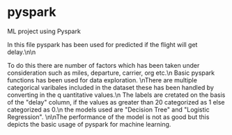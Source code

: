 # pyspark
ML project using Pyspark

In this file pyspark has been used for predicted if the flight will get delay.\n\n

To do this there are number of factors which has been taken under consideration such as miles, departure, carrier, org etc.\n Basic pyspark functions 
has been used for data exploration. \nThere are multiple categorical varibales included in the dataset these has been handled by converting in the q
uantitative values.\n The labels are cretated on the basis of the "delay" column, if the values as greater than 20 categorized as 1 else categorized as 0.\n
the models used are "Decision Tree" and "Logistic Regression". \n\nThe performance of the model is not as good but this depicts the basic usage of 
pyspark for machine learning.

